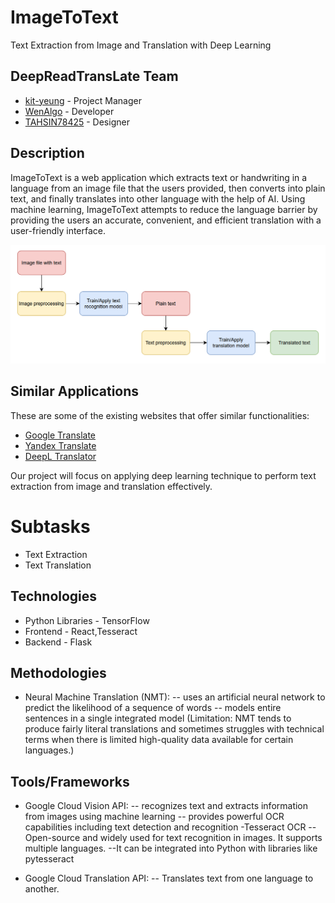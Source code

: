 # ImageToText
Text Extraction from Image and Translation with Deep Learning

## DeepReadTransLate Team
- [kit-yeung](https://github.com/kit-yeung) - Project Manager
- [WenAlgo](https://github.com/WenAlgo) - Developer
- [TAHSIN78425](https://github.com/TAHSIN78425) - Designer

## Description
ImageToText is a web application which extracts text or handwriting in a language from an image file that the users provided, then converts into plain text, and finally translates into other language with the help of AI. Using machine learning, ImageToText attempts to reduce the language barrier by providing the users an accurate, convenient, and efficient translation with a user-friendly interface.

<img src="https://github.com/kit-yeung/ImageToText/blob/main/img/flowchart.png">

## Similar Applications
These are some of the existing websites that offer similar functionalities:
- [Google Translate](https://translate.google.com)
- [Yandex Translate](https://translate.yandex.com)
- [DeepL Translator](https://www.deepl.com/en/translator)

Our project will focus on applying deep learning technique to perform text extraction from image and translation effectively.

# Subtasks
- Text Extraction
- Text Translation

## Technologies
- Python Libraries - TensorFlow <br/>
- Frontend - React,Tesseract<br/>
- Backend - Flask

## Methodologies
- Neural Machine Translation (NMT):
-- uses an artificial neural network to predict the likelihood of a sequence of words
-- models entire sentences in a single integrated model
(Limitation: NMT tends to produce fairly literal translations and sometimes struggles with technical terms when there is limited high-quality data available for certain languages.)

## Tools/Frameworks
- Google Cloud Vision API:
-- recognizes text and extracts information from images using machine learning
-- provides powerful OCR capabilities including text detection and recognition
-Tesseract OCR
--Open-source and widely used for text recognition in images. It supports multiple languages.
--It can be integrated into Python with libraries like pytesseract

- Google Cloud Translation API:
-- Translates text from one language to another.

